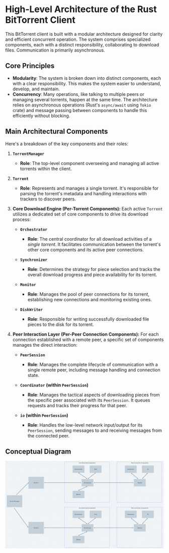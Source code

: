 # High-Level Architecture of the Rust BitTorrent Client

This BitTorrent client is built with a modular architecture designed for clarity and efficient concurrent operation. The system comprises specialized components, each with a distinct responsibility, collaborating to download files. Communication is primarily asynchronous.

## Core Principles

* **Modularity**: The system is broken down into distinct components, each with a clear responsibility. This makes the system easier to understand, develop, and maintain.
* **Concurrency**: Many operations, like talking to multiple peers or managing several torrents, happen at the same time. The architecture relies on asynchronous operations (Rust's `async/await` using `Tokio` crate) and message passing between components to handle this efficiently without blocking.

## Main Architectural Components

Here's a breakdown of the key components and their roles:

1. **`TorrentManager`**
    * **Role**: The top-level component overseeing and managing all active torrents within the client.

2. **`Torrent`**
    * **Role**: Represents and manages a single torrent. It's responsible for parsing the torrent's metadata and handling interactions with trackers to discover peers.

3. **Core Download Engine (Per-Torrent Components):**
    Each active `Torrent` utilizes a dedicated set of core components to drive its download process:

    * **`Orchestrator`**
        * **Role**: The central coordinator for all download activities of a *single torrent*. It facilitates communication between the torrent's other core components and its active peer connections.

    * **`Synchronizer`**
        * **Role**: Determines the strategy for piece selection and tracks the overall download progress and piece availability for its torrent.

    * **`Monitor`**
        * **Role**: Manages the pool of peer connections for its torrent, establishing new connections and monitoring existing ones.

    * **`DiskWriter`**
        * **Role**: Responsible for writing successfully downloaded file pieces to the disk for its torrent.

4. **Peer Interaction Layer (Per-Peer Connection Components):**
    For each connection established with a remote peer, a specific set of components manages the direct interaction:

    * **`PeerSession`**
        * **Role**: Manages the complete lifecycle of communication with a single remote peer, including message handling and connection state.

    * **`Coordinator` (within `PeerSession`)**
        * **Role**: Manages the tactical aspects of downloading pieces from the specific peer associated with its `PeerSession`. It queues requests and tracks their progress for that peer.

    * **`io` (within `PeerSession`)**
        * **Role**: Handles the low-level network input/output for its `PeerSession`, sending messages to and receiving messages from the connected peer.

## Conceptual Diagram

![image](/docs/architecture_diagram.png)
